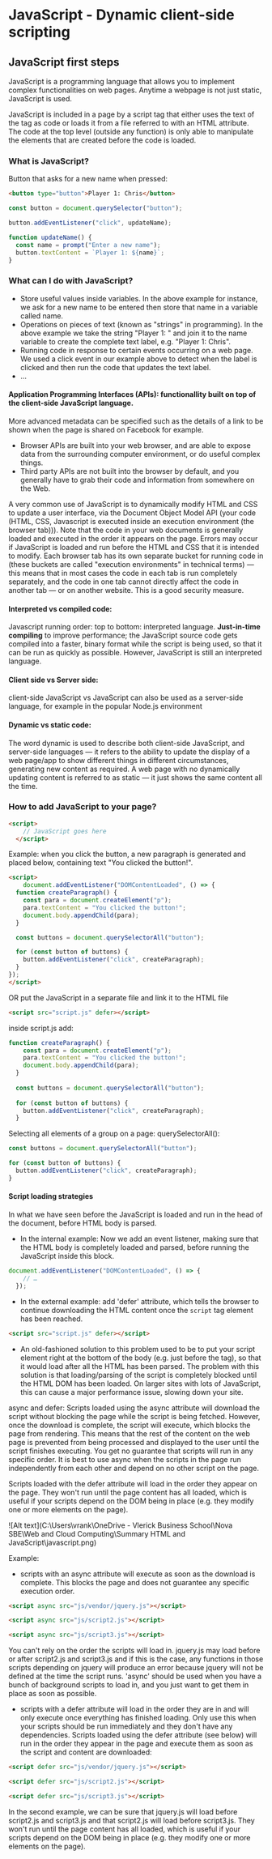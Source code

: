 # JavaScript - Dynamic client-side scripting <head>
## JavaScript first steps
JavaScript is a programming language that allows you to implement complex functionalities on web pages. Anytime a webpage is not just static, JavaScript is used. 

JavaScript is included in a page by a script tag that either uses the text of the tag as code or loads it from a file referred to with an HTML attribute. The code at the top level (outside any function) is only able to manipulate the elements that are created before the code is loaded.

### What is JavaScript?

Button that asks for a new name when pressed:
```html
<button type="button">Player 1: Chris</button>
```

```JavaScript
const button = document.querySelector("button");

button.addEventListener("click", updateName);

function updateName() {
  const name = prompt("Enter a new name");
  button.textContent = `Player 1: ${name}`;
}
```

### What can I do with JavaScript?
- Store useful values inside variables. In the above example for instance, we ask for a new name to be entered then store that name in a variable called name.
- Operations on pieces of text (known as "strings" in programming). In the above example we take the string "Player 1: " and join it to the name variable to create the complete text label, e.g. "Player 1: Chris".
- Running code in response to certain events occurring on a web page. We used a click event in our example above to detect when the label is clicked and then run the code that updates the text label.
- ...

#### Application Programming Interfaces (APIs): functionallity built on top of the client-side JavaScript language.

More advanced metadata can be specified such as the details of a link to be shown when the page is shared on Facebook for example.
- Browser APIs are built into your web browser, and are able to expose data from the surrounding computer environment, or do useful complex things.
- Third party APIs are not built into the browser by default, and you generally have to grab their code and information from somewhere on the Web.

A very common use of JavaScript is to dynamically modify HTML and CSS to update a user interface, via the Document Object Model API (your code (HTML, CSS, Javascript is executed inside an execution environment (the browser tab))). Note that the code in your web documents is generally loaded and executed in the order it appears on the page. Errors may occur if JavaScript is loaded and run before the HTML and CSS that it is intended to modify.
Each browser tab has its own separate bucket for running code in (these buckets are called "execution environments" in technical terms) — this means that in most cases the code in each tab is run completely separately, and the code in one tab cannot directly affect the code in another tab — or on another website. This is a good security measure.

#### Interpreted vs compiled code:
Javascript running order: top to bottom: interpreted language.
**Just-in-time compiling** to improve performance; the JavaScript source code gets compiled into a faster, binary format while the script is being used, so that it can be run as quickly as possible. However, JavaScript is still an interpreted language.

#### Client side vs Server side:
client-side JavaScript vs JavaScript can also be used as a server-side language, for example in the popular Node.js environment

#### Dynamic vs static code:
The word dynamic is used to describe both client-side JavaScript, and server-side languages — it refers to the ability to update the display of a web page/app to show different things in different circumstances, generating new content as required.
A web page with no dynamically updating content is referred to as static — it just shows the same content all the time.

### How to add JavaScript to your page?
```html
<script>
    // JavaScript goes here
  </script>
```

Example: when you click the button, a new paragraph is generated and placed below, containing text "You clicked the button!".
```html
<script>
    document.addEventListener("DOMContentLoaded", () => {
  function createParagraph() {
    const para = document.createElement("p");
    para.textContent = "You clicked the button!";
    document.body.appendChild(para);
  }

  const buttons = document.querySelectorAll("button");

  for (const button of buttons) {
    button.addEventListener("click", createParagraph);
  }
});
</script>
```
OR put the JavaScript in a separate file and link it to the HTML file
```html
<script src="script.js" defer></script>
```
inside script.js add:

```JavaScript
function createParagraph() {
    const para = document.createElement("p");
    para.textContent = "You clicked the button!";
    document.body.appendChild(para);
  }
  
  const buttons = document.querySelectorAll("button");
  
  for (const button of buttons) {
    button.addEventListener("click", createParagraph);
  }
```
Selecting all elements of a group on a page: querySelectorAll():

```JavaScript
const buttons = document.querySelectorAll("button");

for (const button of buttons) {
  button.addEventListener("click", createParagraph);
}
```

#### Script loading strategies

In what we have seen before the JavaScript is loaded and run in the head of the document, before HTML body is parsed.

- In the internal example:
Now we add an event listener, making sure that the HTML body is completely loaded and parsed, before running the JavaScript inside this block.
```JavaScript
document.addEventListener("DOMContentLoaded", () => {
    // …
  });
```
  
- In the external example: add 'defer' attribute, which tells the browser to continue downloading the HTML content once the `script` tag element has been reached.

```html
<script src="script.js" defer></script>
```

- An old-fashioned solution to this problem used to be to put your script element right at the bottom of the body (e.g. just before the </body> tag), so that it would load after all the HTML has been parsed. The problem with this solution is that loading/parsing of the script is completely blocked until the HTML DOM has been loaded. On larger sites with lots of JavaScript, this can cause a major performance issue, slowing down your site.

async and defer:
Scripts loaded using the async attribute will download the script without blocking the page while the script is being fetched. However, once the download is complete, the script will execute, which blocks the page from rendering. This means that the rest of the content on the web page is prevented from being processed and displayed to the user until the script finishes executing. You get no guarantee that scripts will run in any specific order. It is best to use async when the scripts in the page run independently from each other and depend on no other script on the page.

Scripts loaded with the defer attribute will load in the order they appear on the page. They won't run until the page content has all loaded, which is useful if your scripts depend on the DOM being in place (e.g. they modify one or more elements on the page).

![Alt text](C:\Users\vrank\OneDrive - Vlerick Business School\Nova SBE\Web and Cloud Computing\Summary HTML and JavaScript\javascript.png)

Example:
- scripts with an async attribute will execute as soon as the download is complete. This blocks the page and does not guarantee any specific execution order.
```html
<script async src="js/vendor/jquery.js"></script>

<script async src="js/script2.js"></script>

<script async src="js/script3.js"></script>
```

You can't rely on the order the scripts will load in. jquery.js may load before or after script2.js and script3.js and if this is the case, any functions in those scripts depending on jquery will produce an error because jquery will not be defined at the time the script runs.
'async' should be used when you have a bunch of background scripts to load in, and you just want to get them in place as soon as possible.

- scripts with a defer attribute will load in the order they are in and will only execute once everything has finished loading.
Only use this when your scripts should be run immediately and they don't have any dependencies.
Scripts loaded using the defer attribute (see below) will run in the order they appear in the page and execute them as soon as the script and content are downloaded:
```html
<script defer src="js/vendor/jquery.js"></script>

<script defer src="js/script2.js"></script>

<script defer src="js/script3.js"></script>
```
In the second example, we can be sure that jquery.js will load before script2.js and script3.js and that script2.js will load before script3.js. They won't run until the page content has all loaded, which is useful if your scripts depend on the DOM being in place (e.g. they modify one or more elements on the page).
